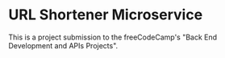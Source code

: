 # URL Shortener Microservice

This is a project submission to the freeCodeCamp's "Back End Development and APIs Projects".
